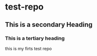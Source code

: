 # test-repo
## This is a secondary Heading

### This is a tertiary heading
this is my firts test repo

